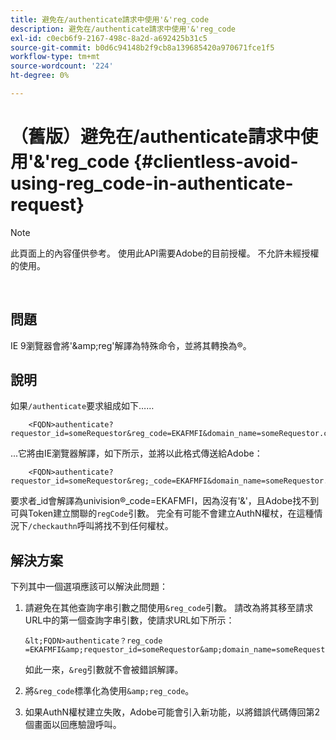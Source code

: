 ```yaml
---
title: 避免在/authenticate請求中使用'&'reg_code
description: 避免在/authenticate請求中使用'&'reg_code
exl-id: c0ecb6f9-2167-498c-8a2d-a692425b31c5
source-git-commit: b0d6c94148b2f9cb8a139685420a970671fce1f5
workflow-type: tm+mt
source-wordcount: '224'
ht-degree: 0%

---
```


# （舊版）避免在/authenticate請求中使用&#39;&amp;&#39;reg_code {#clientless-avoid-using-reg_code-in-authenticate-request}

>[!NOTE]
>
>此頁面上的內容僅供參考。 使用此API需要Adobe的目前授權。 不允許未經授權的使用。

</br>



## 問題

IE 9瀏覽器會將&#39;\&amp;reg&#39;解譯為特殊命令，並將其轉換為®。

## 說明

如果`/authenticate`要求組成如下……


```
    <FQDN>authenticate? requestor_id=someRequestor&reg_code=EKAFMFI&domain_name=someRequestor.com&noflash=true&mso_id=someMvpd&redirect_url=someRequestor.redirect.url.html
```


...它將由IE瀏覽器解譯，如下所示，並將以此格式傳送給Adobe：


```
    <FQDN>authenticate?requestor_id=someRequestor&reg;_code=EKAFMFI&domain_name=someRequestor.com&noflash=true&mso_id=someMvpd&redirect_url=someRequestor.redirect.url.html
```


要求者\_id會解譯為univision®\_code=EKAFMFI，因為沒有&#39;&amp;&#39;，且Adobe找不到可與Token建立關聯的`regCode`引數。  完全有可能不會建立AuthN權杖，在這種情況下`/checkauthn`呼叫將找不到任何權杖。



## 解決方案

下列其中一個選項應該可以解決此問題：

1. 請避免在其他查詢字串引數之間使用`&reg_code`引數。  請改為將其移至請求URL中的第一個查詢字串引數，使請求URL如下所示：


       &lt;FQDN>authenticate？reg_code =EKAFMFI&amp;requestor_id=someRequestor&amp;domain_name=someRequestor.com&amp;noflash=true&amp;mso_id=someMvpd&amp;redirect_url=someRequestor.redirect.url.html
   

   如此一來，`&reg`引數就不會被錯誤解譯。

1. 將`&reg_code`標準化為使用`&amp;reg_code`。

1. 如果AuthN權杖建立失敗，Adobe可能會引入新功能，以將錯誤代碼傳回第2個畫面以回應驗證呼叫。
